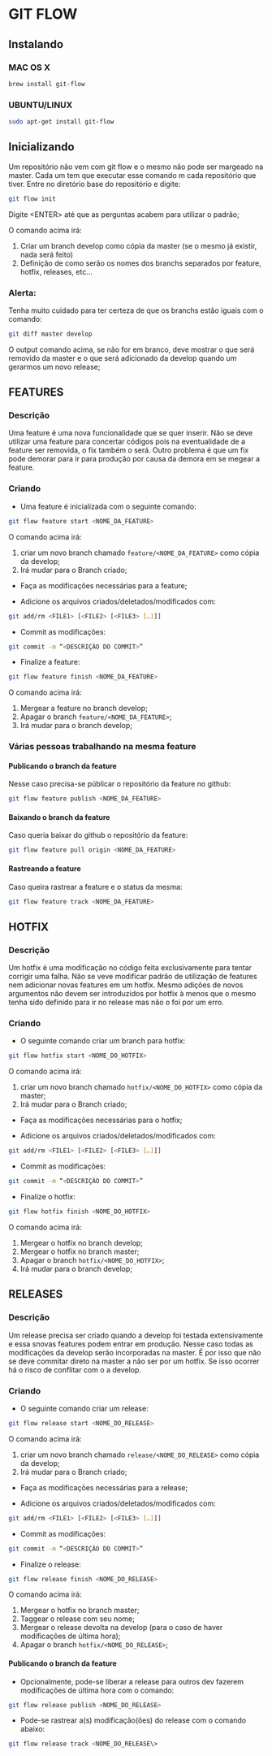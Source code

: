 # GIT FLOW

## Instalando

### MAC OS X

```bash
brew install git-flow
```

### UBUNTU/LINUX

```bash
sudo apt-get install git-flow
```

## Inicializando

Um repositório não vem com git flow e o mesmo não pode ser margeado na master. Cada um tem que executar esse comando m cada repositório que tiver.
Entre no diretório base do repositório e digite:

```bash
git flow init
```

Digite \<ENTER\> até que as perguntas acabem para utilizar o padrão;

O comando acima irá:

1. Criar um branch develop como cópia da master (se o mesmo já existir, nada será feito)
2. Definição de como serão os nomes dos branchs separados por feature, hotfix, releases, etc…

### **Alerta:**

Tenha muito cuidado para ter certeza de que os branchs estão iguais com o comando:

```bash
git diff master develop
```

O output comando acima, se não for em branco, deve mostrar o que será removido da master e o que será adicionado da develop quando um gerarmos um novo release;

## FEATURES

### Descrição

Uma feature é uma nova funcionalidade que se quer inserir. Não se deve utilizar uma feature para concertar códigos pois na eventualidade de a feature ser removida, o fix também o será. Outro problema é que um fix pode demorar para ir para produção por causa da demora em se megear a feature.

### Criando

* Uma feature é inicializada com o seguinte comando:

```bash
git flow feature start <NOME_DA_FEATURE>
```

O comando acima irá:

1. criar um novo branch chamado `feature/<NOME_DA_FEATURE>` como cópia da develop;
2. Irá mudar para o Branch criado;

* Faça as modificações necessárias para a feature;

* Adicione os arquivos criados/deletados/modificados com:

```bash
git add/rm <FILE1> [<FILE2> [<FILE3> […]]]
```

* Commit as modificações:

```bash
git commit -m “<DESCRIÇÃO DO COMMIT>”
```

* Finalize a feature:

```bash
git flow feature finish <NOME_DA_FEATURE>
```

O comando acima irá:

1. Mergear a feature no branch develop;
2. Apagar o branch `feature/<NOME_DA_FEATURE>`;
3. Irá mudar para o branch develop;

### Várias pessoas trabalhando na mesma feature

#### Publicando o branch da feature

Nesse caso precisa-se públicar o repositório da feature no github:

```bash
git flow feature publish <NOME_DA_FEATURE>
```

#### Baixando o branch da feature

Caso queria baixar do github o repositório da feature:

```bash
git flow feature pull origin <NOME_DA_FEATURE>
```

#### Rastreando a feature

Caso queira rastrear a feature e o status da mesma:

```bash
git flow feature track <NOME_DA_FEATURE>
```

## HOTFIX

### Descrição

Um hotfix é uma modificação no código feita exclusivamente para tentar corrigir uma falha. Não se veve modificar padrão de utilização de features nem adicionar novas features em um hotfix. Mesmo adições de novos argumentos não devem ser introduzidos por hotfix à menos que o mesmo tenha sido definido para ir no release mas não o foi por um erro.

### Criando

* O seguinte comando criar um branch para hotfix:

```bash
git flow hotfix start <NOME_DO_HOTFIX>
```

O comando acima irá:

1. criar um novo branch chamado `hotfix/<NOME_DO_HOTFIX>` como cópia da master;
2. Irá mudar para o Branch criado;

* Faça as modificações necessárias para o hotfix;

* Adicione os arquivos criados/deletados/modificados com:

```bash
git add/rm <FILE1> [<FILE2> [<FILE3> […]]]
```

* Commit as modificações:

```bash
git commit -m “<DESCRIÇÃO DO COMMIT>”
```

* Finalize o hotfix:

```bash
git flow hotfix finish <NOME_DO_HOTFIX>
```

O comando acima irá:

1. Mergear o hotfix no branch develop;
2. Mergear o hotfix no branch master;
3. Apagar o branch `hotfix/<NOME_DO_HOTFIX>`;
4. Irá mudar para o branch develop;

## RELEASES

### Descrição

Um release precisa ser criado quando a develop foi testada extensivamente e essa snovas features podem entrar em produção. Nesse caso todas as modificações da develop serão incorporadas na master. É por isso que não se deve commitar direto na master a não ser por um hotfix. Se isso ocorrer há o risco de conflitar com o a develop.

### Criando

* O seguinte comando criar um release:

```bash
git flow release start <NOME_DO_RELEASE>
```

O comando acima irá:

1. criar um novo branch chamado `release/<NOME_DO_RELEASE>` como cópia da develop;
2. Irá mudar para o Branch criado;

* Faça as modificações necessárias para a release;

* Adicione os arquivos criados/deletados/modificados com:

```bash
git add/rm <FILE1> [<FILE2> [<FILE3> […]]]
```

* Commit as modificações:

```bash
git commit -m “<DESCRIÇÃO DO COMMIT>”
```

* Finalize o release:

```bash
git flow release finish <NOME_DO_RELEASE>
```

O comando acima irá:

1. Mergear o hotfix no branch master;
2. Taggear o release com seu nome;
3. Mergear o release devolta na develop (para o caso de haver modificações de última hora);
4. Apagar o branch `hotfix/<NOME_DO_RELEASE>`;

#### Publicando o branch da feature

* Opcionalmente, pode-se liberar a release para outros dev fazerem modificações de última hora com o comando:

```bash
git flow release publish <NOME_DO_RELEASE>
```

* Pode-se rastrear a(s) modificação(ões) do release com o comando abaixo:

```bash
git flow release track <NOME_DO_RELEASE\>
```
